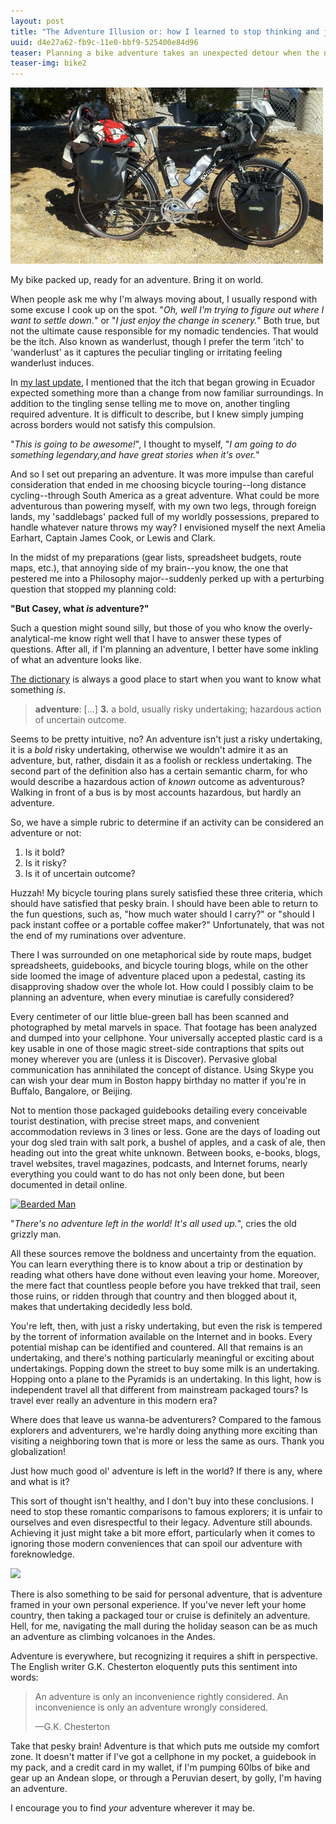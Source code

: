 ```yaml
---
layout: post
title: "The Adventure Illusion or: how I learned to stop thinking and just ride a bike"
uuid: d4e27a62-fb9c-11e0-bbf9-525400e84d96
teaser: Planning a bike adventure takes an unexpected detour when the nature of adventure is suddenly called into question. What is adventure? Is there any left to be had? Now with 100% more Calvin & Hobbes!
teaser-img: bike2
---
```


<div class="caption">
<a href="http://www.flickr.com/photos/ramblurr/sets/72157627808239141/with/6261287261/" title="First Bike Tour"><img src="/uploads/2011/10/bike-500.jpg" width="500" alt="My bike packed up" /></a>
<p>My bike packed up, ready for an adventure. Bring it on world.</p>
</div>

When people ask me why I'm always moving about, I usually respond with some excuse I cook up on the spot. "*Oh, well I'm trying to figure out where I want to settle down.*" or "*I just enjoy the change in scenery.*" Both true, but not the ultimate cause responsible for my nomadic tendencies. That would be the itch. Also known as wanderlust, though I prefer the term 'itch' to 'wanderlust' as it captures the peculiar tingling or irritating feeling wanderlust induces.

In <a href="/2011/10/16/...and-we%27re-back.html" title="...and we're back!">my last update</a>, I mentioned that the itch that began growing in Ecuador expected something more than a change from now familiar surroundings. In addition to the tingling sense telling me to move on, another tingling required adventure. It is difficult to describe, but I knew simply jumping across borders would not satisfy this compulsion.

"*This is going to be awesome!*", I thought to myself, "*I am going to do something legendary,and have great stories when it's over.*"

And so I set out preparing an adventure. It was more impulse than careful consideration that ended in me choosing bicycle touring--long distance cycling--through South America as a great adventure. What could be more adventurous than powering myself, with my own two legs, through foreign lands, my 'saddlebags' packed full of my worldly possessions, prepared to handle whatever nature throws my way? I envisioned myself the next Amelia Earhart, Captain James Cook, or Lewis and Clark.

In the midst of my preparations (gear lists, spreadsheet budgets, route maps, etc.), that annoying side of my brain--you know, the one that pestered me into a Philosophy major--suddenly perked up with a perturbing question that stopped my planning cold:

**"But Casey, what *is* adventure?"**

Such a question might sound silly, but those of you who know the overly-analytical-me know right well that I have to answer these types of questions. After all, if I'm planning an adventure, I better have some inkling of what an adventure looks like. 

<a href="http://dictionary.reference.com/browse/adventure" title="Adventure - Dictionary.com">The dictionary</a> is always a good place to start when you want to know what something *is*. 

<blockquote><strong>adventure</strong>: [...] <strong>3.</strong> a bold, usually risky undertaking; hazardous action of uncertain outcome.</blockquote>

Seems to be pretty intuitive, no? An adventure isn't just a risky undertaking, it is a *bold* risky undertaking, otherwise we wouldn't admire it as an adventure, but, rather, disdain it as a foolish or reckless undertaking. The second part of the definition also has a certain semantic charm, for who would describe a hazardous action of *known* outcome as adventurous? Walking in front of a bus is by most accounts hazardous, but hardly an adventure.

So, we have a simple rubric to determine if an activity can be considered an adventure or not: 

1. Is it bold?
2. Is it risky?
3. Is it of uncertain outcome?

Huzzah! My bicycle touring plans surely satisfied these three criteria, which should have satisfied that pesky brain. I should have been able to return to the fun questions, such as, "how much water should I carry?" or "should I pack instant coffee or a portable coffee maker?" Unfortunately, that was not the end of my ruminations over adventure. 

There I was surrounded on one metaphorical side by route maps, budget spreadsheets, guidebooks, and bicycle touring blogs, while on the other side loomed the image of adventure placed upon a pedestal, casting its disapproving shadow over the whole lot. How could I possibly claim to be planning an adventure, when every minutiae is carefully considered? 

Every centimeter of our little blue-green ball has been scanned and photographed by metal marvels in space. That footage has been analyzed and dumped into your cellphone. Your universally accepted plastic card is a key usable in one of those magic street-side contraptions that spits out money wherever you are (unless it is Discover). Pervasive global communication has annihilated the concept of distance. Using Skype you can wish your dear mum in Boston happy birthday no matter if you're in Buffalo, Bangalore, or Beijing.

Not to mention those packaged guidebooks detailing every conceivable tourist destination, with precise street maps, and convenient accommodation reviews in 3 lines or less. Gone are the days of loading out your dog sled train with salt pork, a bushel of apples, and a cask of ale, then heading out into the great white unknown. Between books, e-books, blogs, travel websites, travel magazines, podcasts, and Internet forums, nearly everything you could want to do has not only been done, but been documented in detail online.

<div class="caption">
<a href="http://www.flickr.com/photos/whatsteviesees/5197141917/" title="Bearded Man by Stevie Benintende, on Flickr"><img src="http://farm5.static.flickr.com/4084/5197141917_f2cc0c1b5f.jpg" width="500" alt="Bearded Man"></a>
<p>"<em>There's no adventure left in the world! It's all used up.</em>", cries the old grizzly man.</p>
</div>

All these sources remove the boldness and uncertainty from the equation. You can learn everything there is to know about a trip or destination by reading what others have done without even leaving your home. Moreover, the mere fact that countless people before you have trekked that trail, seen those ruins, or ridden through that country and then blogged about it, makes that undertaking decidedly less bold.

You're left, then, with just a risky undertaking, but even the risk is tempered by the torrent of information available on the Internet and in books. Every potential mishap can be identified and countered. All that remains is an undertaking, and there's nothing particularly meaningful or exciting about undertakings. Popping down the street to buy some milk is an undertaking. Hopping onto a plane to the Pyramids is an undertaking. In this light, how is independent travel all that different from mainstream packaged tours? Is travel ever really an adventure in this modern era?

Where does that leave us wanna-be adventurers? Compared to the famous explorers and adventurers, we're hardly doing anything more exciting than visiting a neighboring town that is more or less the same as ours. Thank you globalization!

Just how much good ol' adventure is left in the world? If there is any, where and what is it?

This sort of thought isn't healthy, and I don't buy into these conclusions. I need to stop these romantic comparisons to famous explorers; it is unfair to ourselves and even disrespectful to their legacy. Adventure still abounds. Achieving it just might take a bit more effort, particularly when it comes to ignoring those modern conveniences that can spoil our adventure with foreknowledge.

<a href="http://www.gocomics.com/calvinandhobbes/1989/01/26" title="Calvin and Hobbes by Bill Watterson"><img src="http://i.imgur.com/aAUqP.gif" /></a>

There is also something to be said for personal adventure, that is adventure framed in your own personal experience. If you've never left your home country, then taking a packaged tour or cruise is definitely an adventure. Hell, for me, navigating the mall during the holiday season can be as much an adventure as climbing volcanoes in the Andes.

Adventure is everywhere, but recognizing it requires a shift in perspective. The English writer G.K. Chesterton eloquently puts this sentiment into words: 

<blockquote><p>An adventure is only an inconvenience rightly considered. An inconvenience is only an adventure wrongly considered.</p><p>&#8212;G.K. Chesterton</p></blockquote>

Take that pesky brain! Adventure is that which puts me outside my comfort zone. It doesn't matter if I've got a cellphone in my pocket, a guidebook in my pack, and a credit card in my wallet, if I'm pumping 60lbs of bike and gear up an Andean slope, or through a Peruvian desert, by golly, I'm having an adventure.

I encourage you to find *your* adventure wherever it may be.
